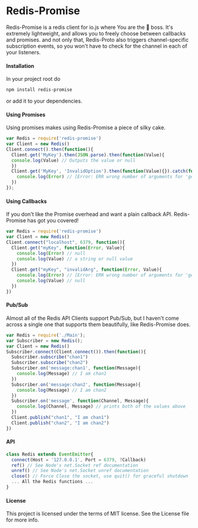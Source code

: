 Redis-Promise
===========
Redis-Promise is a redis client for io.js where You are the :tophat: boss. It's extremely lightweight, and allows you to freely choose between callbacks and promises. and not only that, Redis-Proto also triggers channel-specific subscription events, so you won't have to check for the channel in each of your listeners.

#### Installation
In your project root do
```bash
npm install redis-promise
```
or add it to your dependencies.

#### Using Promises
Using promises makes using Redis-Promise a piece of silky cake.
```js
var Redis = require('redis-promise')
var Client = new Redis()
Client.connect().then(function(){
  Client.get('MyKey').then(JSON.parse).then(function(Value){
  console.log(Value) // Outputs the value or null
  })
  Client.get('MyKey', 'InvalidOption').then(function(Value){}).catch(function(Error){
    console.log(Error) // [Error: ERR wrong number of arguments for 'get' command]
  })
});
```

#### Using Callbacks
If you don't like the Promise overhead and want a plain callback API. Redis-Promise has got you covered!
```js
var Redis = require('redis-promise')
var Client = new Redis()
Client.connect("localhost", 6379, function(){
  Client.get("myKey", function(Error, Value){
    console.log(Error) // null
    console.log(Value) // a string or null value
  })
  Client.get("myKey", "invalidArg", function(Error, Value){
    console.log(Error) // [Error: ERR wrong number of arguments for 'get' command]
    console.log(Value) // null
  })
})
```

#### Pub/Sub
Almost all of the Redis API Clients support Pub/Sub, but I haven't come across a single one that supports them beautifully, like Redis-Promise does.
```js
var Redis = require('./Main');
var Subscriber = new Redis();
var Client = new Redis()
Subscriber.connect(Client.connect()).then(function(){
  Subscriber.subscribe("chan1")
  Subscriber.subscribe("chan2")
  Subscriber.on('message:chan1', function(Message){
    console.log(Message) // I am chan1
  })
  Subscriber.on('message:chan2', function(Message){
    console.log(Message) // I am chan2
  })
  Subscriber.on('message', function(Channel, Message){
    console.log(Channel, Message) // prints both of the values above
  })
  Client.publish("chan1", "I am chan1")
  Client.publish("chan2", "I am chan2")
})
```

#### API

```js
class Redis extends EventEmitter{
  connect(Host = '127.0.0.1', Port = 6379, ?Callback)
  ref() // See Node's net.Socket ref documentation
  unref() // See Node's net.Socket unref documentation
  close() // Force Close the socket, use quit() for graceful shutdown
  ... All the Redis functions ...
}
```

#### License
This project is licensed under the terms of MIT license. See the License file for more info.